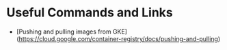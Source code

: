 # Useful Commands and Links

* [Pushing and pulling images from GKE] (https://cloud.google.com/container-registry/docs/pushing-and-pulling)

